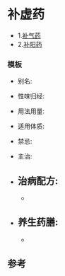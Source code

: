 # 补虚药

- 1.[补气药](https://github.com/fairyly/you-need-traditional-Chinese-medical/blob/master/1./1.1.1%E8%A1%A5%E6%B0%94%E8%8D%AF-30.md)
- 2.[补阳药](https://github.com/fairyly/you-need-traditional-Chinese-medical/blob/master/1./1.1.2%20%E8%A1%A5%E9%98%B3%E8%8D%AF(21%E7%A7%8D).md)


### 模板

- 别名: 
- 性味归经: 
- 用法用量:
- 适用体质: 
- 禁忌: 

- 主治: 
- 治病配方: 
  - 
  - 
  
- 养生药膳: 
  -
  -


## 参考
